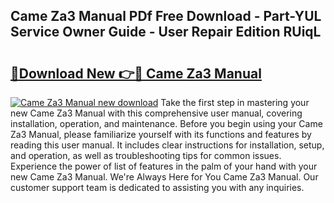 ## Came Za3 Manual PDf Free Download - Part-YUL Service Owner Guide - User Repair Edition RUiqL

# <h2><a href="http://cf13387.oget.top/?id=Came+Za3+Manual">🔗Download New 👉🔴 Came Za3 Manual</a></h2>

[![Came Za3 Manual new download](https://i.imgur.com/5g1atiW.png)](http://cf13387.oget.top/?id=Came+Za3+Manual)
Take the first step in mastering your new Came Za3 Manual with this comprehensive user manual, covering installation, operation, and maintenance. Before you begin using your Came Za3 Manual, please familiarize yourself with its functions and features by reading this user manual. It includes clear instructions for installation, setup, and operation, as well as troubleshooting tips for common issues. Experience the power of list of features in the palm of your hand with your new Came Za3 Manual. We're Always Here for You Came Za3 Manual. Our customer support team is dedicated to assisting you with any inquiries.
